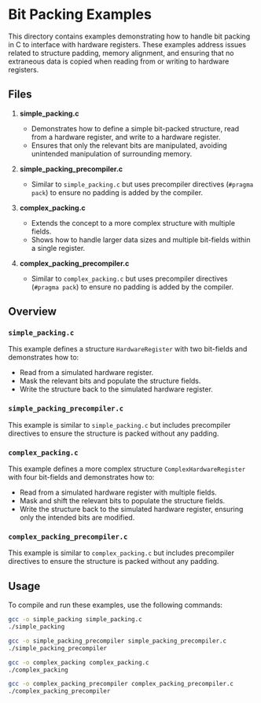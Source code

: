 # Bit Packing Examples

This directory contains examples demonstrating how to handle bit packing in C to interface with hardware registers. These examples address issues related to structure padding, memory alignment, and ensuring that no extraneous data is copied when reading from or writing to hardware registers.

## Files

1. **simple_packing.c**
   - Demonstrates how to define a simple bit-packed structure, read from a hardware register, and write to a hardware register.
   - Ensures that only the relevant bits are manipulated, avoiding unintended manipulation of surrounding memory.

2. **simple_packing_precompiler.c**
   - Similar to `simple_packing.c` but uses precompiler directives (`#pragma pack`) to ensure no padding is added by the compiler.

3. **complex_packing.c**
   - Extends the concept to a more complex structure with multiple fields.
   - Shows how to handle larger data sizes and multiple bit-fields within a single register.

4. **complex_packing_precompiler.c**
   - Similar to `complex_packing.c` but uses precompiler directives (`#pragma pack`) to ensure no padding is added by the compiler.

## Overview

### `simple_packing.c`

This example defines a structure `HardwareRegister` with two bit-fields and demonstrates how to:
- Read from a simulated hardware register.
- Mask the relevant bits and populate the structure fields.
- Write the structure back to the simulated hardware register.

### `simple_packing_precompiler.c`

This example is similar to `simple_packing.c` but includes precompiler directives to ensure the structure is packed without any padding.

### `complex_packing.c`

This example defines a more complex structure `ComplexHardwareRegister` with four bit-fields and demonstrates how to:
- Read from a simulated hardware register with multiple fields.
- Mask and shift the relevant bits to populate the structure fields.
- Write the structure back to the simulated hardware register, ensuring only the intended bits are modified.

### `complex_packing_precompiler.c`

This example is similar to `complex_packing.c` but includes precompiler directives to ensure the structure is packed without any padding.

## Usage

To compile and run these examples, use the following commands:

```bash
gcc -o simple_packing simple_packing.c
./simple_packing

gcc -o simple_packing_precompiler simple_packing_precompiler.c
./simple_packing_precompiler

gcc -o complex_packing complex_packing.c
./complex_packing

gcc -o complex_packing_precompiler complex_packing_precompiler.c
./complex_packing_precompiler
